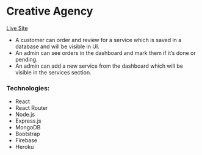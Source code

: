 # Creative Agency
[Live Site](https://creative-agency-tp.web.app/)

* A customer can order and review for a service which is saved in a database and will be visible in UI.
* An admin can see orders in the dashboard and mark them if it’s done or pending.
* An admin can add a new service from the dashboard which will be visible in the services section.

### Technologies: 
* React
* React Router
* Node.js
* Express.js 
* MongoDB
* Bootstrap
* Firebase
* Heroku
